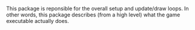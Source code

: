 This package is reponsible for the overall setup and update/draw loops.
In other words, this package describes (from a high level) 
what the game executable actually does.
